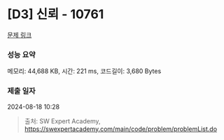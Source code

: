 # [D3] 신뢰 - 10761 

[문제 링크](https://swexpertacademy.com/main/code/problem/problemDetail.do?contestProbId=AXSVc1TqEAYDFAQT) 

### 성능 요약

메모리: 44,688 KB, 시간: 221 ms, 코드길이: 3,680 Bytes

### 제출 일자

2024-08-18 10:28



> 출처: SW Expert Academy, https://swexpertacademy.com/main/code/problem/problemList.do
